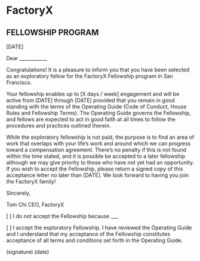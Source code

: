 # FactoryX
## FELLOWSHIP PROGRAM

[DATE]

Dear ___________,

Congratulations!  It is a pleasure to inform you that you have been selected as an exploratory fellow for the FactoryX Fellowship program in San Francisco.  

Your fellowship enables up to [X days / week] engagement and will be active from [DATE] through [DATE] provided that you remain in good standing with the terms of the Operating Guide (Code of Conduct, House Rules and Fellowship Terms). The Operating Guide governs the Fellowship, and fellows are expected to act in good faith at all times to follow the procedures and practices outlined therein.

While the exploratory fellowship is not paid, the purpose is to find an area of work that overlaps with your life’s work and around which we can progress toward a compensation agreement. There’s no penalty if this is not found within the time stated, and it is possible be accepted to a later fellowship although we may give priority to those who have not yet had an opportunity.  If you wish to accept the Fellowship, please return a signed copy of this acceptance letter no later than [DATE].  We look forward to having you join the FactoryX family!


Sincerely,

Tom Chi
CEO, FactoryX

[  ]  I do not accept the Fellowship because ___

[  ]  I accept the exploratory Fellowship. I have reviewed the Operating Guide and I understand that my acceptance of the Fellowship constitutes acceptance of all terms and conditions set forth in the Operating Guide.

(signature)				(date)
